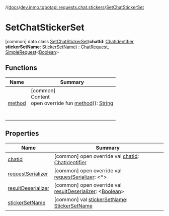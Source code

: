 //[docs](../../../index.md)/[dev.inmo.tgbotapi.requests.chat.stickers](../index.md)/[SetChatStickerSet](index.md)



# SetChatStickerSet  
 [common] data class [SetChatStickerSet](index.md)(**chatId**: [ChatIdentifier](../../dev.inmo.tgbotapi.types/-chat-identifier/index.md), **stickerSetName**: [StickerSetName](../../dev.inmo.tgbotapi.types/index.md#%5Bdev.inmo.tgbotapi.types%2FStickerSetName%2F%2F%2FPointingToDeclaration%2F%5D%2FClasslikes%2F625018081)) : [ChatRequest](../../dev.inmo.tgbotapi.CommonAbstracts.types/-chat-request/index.md), [SimpleRequest](../../dev.inmo.tgbotapi.requests.abstracts/-simple-request/index.md)<[Boolean](https://kotlinlang.org/api/latest/jvm/stdlib/kotlin/-boolean/index.html)>    


## Functions  
  
|  Name |  Summary | 
|---|---|
| <a name="dev.inmo.tgbotapi.requests.chat.stickers/SetChatStickerSet/method/#/PointingToDeclaration/"></a>[method](method.md)| <a name="dev.inmo.tgbotapi.requests.chat.stickers/SetChatStickerSet/method/#/PointingToDeclaration/"></a>[common]  <br>Content  <br>open override fun [method](method.md)(): [String](https://kotlinlang.org/api/latest/jvm/stdlib/kotlin/-string/index.html)  <br><br><br>|


## Properties  
  
|  Name |  Summary | 
|---|---|
| <a name="dev.inmo.tgbotapi.requests.chat.stickers/SetChatStickerSet/chatId/#/PointingToDeclaration/"></a>[chatId](chat-id.md)| <a name="dev.inmo.tgbotapi.requests.chat.stickers/SetChatStickerSet/chatId/#/PointingToDeclaration/"></a> [common] open override val [chatId](chat-id.md): [ChatIdentifier](../../dev.inmo.tgbotapi.types/-chat-identifier/index.md)   <br>|
| <a name="dev.inmo.tgbotapi.requests.chat.stickers/SetChatStickerSet/requestSerializer/#/PointingToDeclaration/"></a>[requestSerializer](request-serializer.md)| <a name="dev.inmo.tgbotapi.requests.chat.stickers/SetChatStickerSet/requestSerializer/#/PointingToDeclaration/"></a> [common] open override val [requestSerializer](request-serializer.md): <*>   <br>|
| <a name="dev.inmo.tgbotapi.requests.chat.stickers/SetChatStickerSet/resultDeserializer/#/PointingToDeclaration/"></a>[resultDeserializer](result-deserializer.md)| <a name="dev.inmo.tgbotapi.requests.chat.stickers/SetChatStickerSet/resultDeserializer/#/PointingToDeclaration/"></a> [common] open override val [resultDeserializer](result-deserializer.md): <[Boolean](https://kotlinlang.org/api/latest/jvm/stdlib/kotlin/-boolean/index.html)>   <br>|
| <a name="dev.inmo.tgbotapi.requests.chat.stickers/SetChatStickerSet/stickerSetName/#/PointingToDeclaration/"></a>[stickerSetName](sticker-set-name.md)| <a name="dev.inmo.tgbotapi.requests.chat.stickers/SetChatStickerSet/stickerSetName/#/PointingToDeclaration/"></a> [common] val [stickerSetName](sticker-set-name.md): [StickerSetName](../../dev.inmo.tgbotapi.types/index.md#%5Bdev.inmo.tgbotapi.types%2FStickerSetName%2F%2F%2FPointingToDeclaration%2F%5D%2FClasslikes%2F625018081)   <br>|

